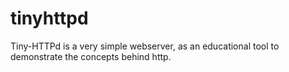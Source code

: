 # tinyhttpd
Tiny-HTTPd is a very simple webserver, as an educational tool to demonstrate the concepts behind http.
